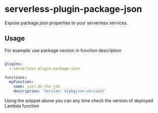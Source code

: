 # serverless-plugin-package-json

Expose package.json properties to your serverless services.

## Usage

For example: use package version in function description

```yaml

plugins:
  - serverless-plugin-package-json

functions:
  myFunction:
    name: just-do-the-job
    description: 'Version: ${pkgjson:version}'

```

Using the snippet above you can any time check the version of deployed Lambda function
